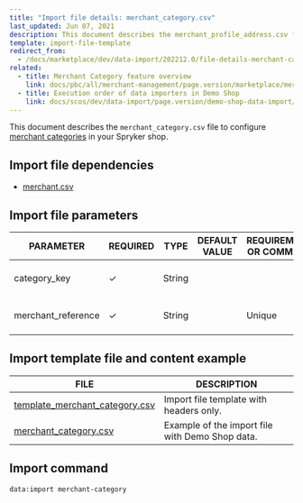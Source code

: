```yaml
---
title: "Import file details: merchant_category.csv"
last_updated: Jun 07, 2021
description: This document describes the merchant_profile_address.csv file to configure merchant profile addresses in your Spryker shop.
template: import-file-template
redirect_from:
  - /docs/marketplace/dev/data-import/202212.0/file-details-merchant-category.csv.html
related:
  - title: Merchant Category feature overview
    link: docs/pbc/all/merchant-management/page.version/marketplace/merchant-category-feature-overview.html
  - title: Execution order of data importers in Demo Shop
    link: docs/scos/dev/data-import/page.version/demo-shop-data-import/execution-order-of-data-importers-in-demo-shop.html
---
```


This document describes the `merchant_category.csv` file to configure [merchant categories](/docs/pbc/all/merchant-management/{{site.version}}/marketplace/merchant-opening-hours-feature-overview.html) in your Spryker shop.

## Import file dependencies

- [merchant.csv](/docs/pbc/all/merchant-management/{{site.version}}/marketplace/import-and-export-data/file-details-merchant.csv.html)

## Import file parameters

| PARAMETER      | REQUIRED | TYPE | DEFAULT VALUE | REQUIREMENTS OR COMMENTS | DESCRIPTION      |
| -------------- | ----------- | ------- | ------------- | -------------------- | ------------------------------- |
| category_key       | &check;             | String   |                   |                              | Category key to assign the merchant to.   |
| merchant_reference | &check;             | String   |                   | Unique                       | Identifier of the merchant in the system. |


## Import template file and content example

| FILE       | DESCRIPTION     |
| ---------------------------------- | --------------------------- |
| [template_merchant_category.csv](https://spryker.s3.eu-central-1.amazonaws.com/docs/Developer+Guide/Back-End/Data+Manipulation/Data+Ingestion/Data+Import/Data+Import+Categories/Marketplace+setup/template_merchant_category.csv) | Import file template with headers only.         |
| [merchant_category.csv](https://spryker.s3.eu-central-1.amazonaws.com/docs/Developer+Guide/Back-End/Data+Manipulation/Data+Ingestion/Data+Import/Data+Import+Categories/Marketplace+setup/merchant_category.csv) | Example of the import file with Demo Shop data. |


## Import command

```bash
data:import merchant-category
```

